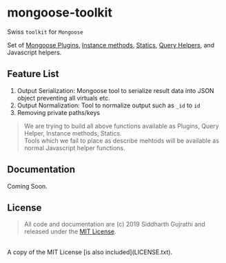 # mongoose-toolkit

Swiss ``toolkit`` for ``Mongoose``

Set of [Mongoose Plugins](https://mongoosejs.com/docs/plugins.html), [Instance methods](https://mongoosejs.com/docs/guide.html#methods), [Statics](https://mongoosejs.com/docs/guide.html#statics), [Query Helpers](https://mongoosejs.com/docs/guide.html#query-helpers), and Javascript helpers.

## Feature List

 1. Output Serialization: Mongoose tool to serialize result data into JSON object preventing all virtuals etc.
 2. Output Normalization: Tool to normalize output such as ``_id`` to ``id``
 3. Removing private paths/keys

> We are trying to build all above functions available as Plugins, Query
> Helper, Instance methods, Statics.  
> Tools which we fail to place as describe mehtods will be available as normal Javascript helper functions.

## Documentation
Coming Soon.

## License

> All code and documentation are (c) 2019 Siddharth Gujrathi and released under the [MIT License](https://github.com/sidgujrathi/mongoose-toolkit/blob/master/LICENSE). 
<br/>
A copy of the MIT License [is also included](LICENSE.txt).
